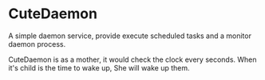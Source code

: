 CuteDaemon
==========

A simple daemon service, provide execute scheduled tasks and a monitor daemon process. 

CuteDaemon is as a mother, it would check the clock every seconds. When it's child is the time to wake up, She will wake up them.
